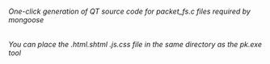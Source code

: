###### One-click generation of QT source code for packet_fs.c files required by mongoose

###### You can place the .html.shtml .js.css file in the same directory as the pk.exe tool
